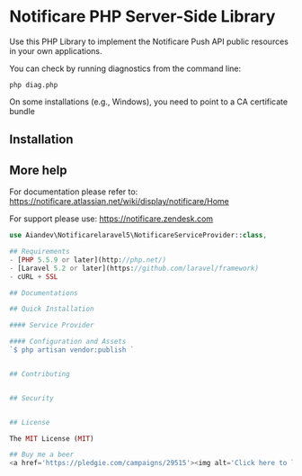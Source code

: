 # Notificare PHP Server-Side Library

Use this PHP Library to implement the Notificare Push API public resources in your own applications.


You can check by running diagnostics from the command line:

	php diag.php
	
On some installations (e.g., Windows), you need to point to a CA certificate bundle 


## Installation

## More help

For documentation please refer to: https://notificare.atlassian.net/wiki/display/notificare/Home

For support please use: https://notificare.zendesk.com

```php
use Aiandev\Notificarelaravel5\NotificareServiceProvider::class,

## Requirements
- [PHP 5.5.9 or later](http://php.net/)
- [Laravel 5.2 or later](https://github.com/laravel/framework)
- cURL + SSL

## Documentations

## Quick Installation

#### Service Provider

#### Configuration and Assets
`$ php artisan vendor:publish `


## Contributing


## Security


## License

The MIT License (MIT)

## Buy me a beer
<a href='https://pledgie.com/campaigns/29515'><img alt='Click here to lend your support to: Laravel Datatables and make a donation at pledgie.com !' src='https://pledgie.com/campaigns/29515.png?skin_name=chrome' border='0' ></a>

